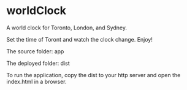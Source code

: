 # worldClock
A world clock for Toronto, London, and Sydney. 

Set the time of Toront and watch the clock change. Enjoy!

The source folder: 
app

The deployed folder:
dist

To run the application, copy the dist to your http server and open the index.html in a browser. 
